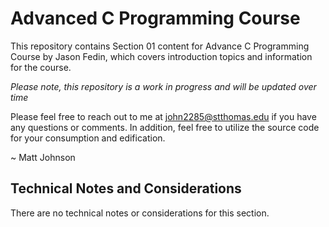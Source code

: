 # Advanced C Programming Course

This repository contains Section 01 content for Advance C Programming Course
by Jason Fedin, which covers introduction topics and information for the 
course. 

<i>Please note, this repository is a work in progress and will be updated over time</i>

Please feel free to reach out to me at john2285@stthomas.edu if you have any questions
or comments. In addition, feel free to utilize the source code for your consumption and
edification.

~ Matt Johnson

Technical Notes and Considerations
----------------------------------------------------------------------------------------

There are no technical notes or considerations for this section.




